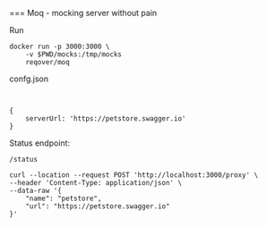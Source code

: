 === Moq - mocking server without pain

Run

```
docker run -p 3000:3000 \
    -v $PWD/mocks:/tmp/mocks
    reqover/moq
```

confg.json
```


{
    serverUrl: 'https://petstore.swagger.io'
}
```

Status endpoint:

```
/status
```

```
curl --location --request POST 'http://localhost:3000/proxy' \
--header 'Content-Type: application/json' \
--data-raw '{
    "name": "petstore",
    "url": "https://petstore.swagger.io"
}'
```
